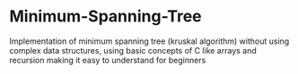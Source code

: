 # Minimum-Spanning-Tree
Implementation of minimum spanning tree (kruskal algorithm) without using complex data structures, using basic concepts of C like arrays and recursion making it easy to understand for beginners
